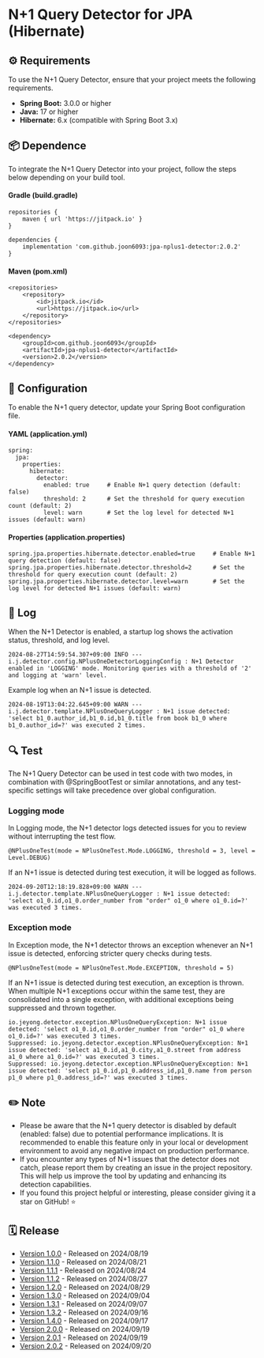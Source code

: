 # N+1 Query Detector for JPA (Hibernate)

## ⚙️ Requirements
To use the N+1 Query Detector, ensure that your project meets the following requirements.

- **Spring Boot:** 3.0.0 or higher
- **Java:** 17 or higher
- **Hibernate:** 6.x (compatible with Spring Boot 3.x)

## 📦 Dependence
To integrate the N+1 Query Detector into your project, follow the steps below depending on your build tool.

#### Gradle (build.gradle)

```
repositories {
    maven { url 'https://jitpack.io' }
}

dependencies {  
    implementation 'com.github.joon6093:jpa-nplus1-detector:2.0.2'  
}
```

#### Maven (pom.xml)

```
<repositories>  
    <repository>  
        <id>jitpack.io</id>  
        <url>https://jitpack.io</url>  
    </repository>  
</repositories>

<dependency>  
    <groupId>com.github.joon6093</groupId>  
    <artifactId>jpa-nplus1-detector</artifactId>  
    <version>2.0.2</version>  
</dependency>
```

## 🔧 Configuration
To enable the N+1 query detector, update your Spring Boot configuration file.

#### YAML (application.yml)
```
spring:
  jpa:  
    properties:  
      hibernate:  
        detector:  
          enabled: true     # Enable N+1 query detection (default: false)  
          threshold: 2      # Set the threshold for query execution count (default: 2)
          level: warn       # Set the log level for detected N+1 issues (default: warn)
```

#### Properties (application.properties)
```
spring.jpa.properties.hibernate.detector.enabled=true     # Enable N+1 query detection (default: false)
spring.jpa.properties.hibernate.detector.threshold=2      # Set the threshold for query execution count (default: 2)
spring.jpa.properties.hibernate.detector.level=warn       # Set the log level for detected N+1 issues (default: warn)
```

## 📄 Log
When the N+1 Detector is enabled, a startup log shows the activation status, threshold, and log level.
```
2024-08-27T14:59:54.307+09:00 INFO --- i.j.detector.config.NPlusOneDetectorLoggingConfig : N+1 Detector enabled in 'LOGGING' mode. Monitoring queries with a threshold of '2' and logging at 'warn' level.
```

Example log when an N+1 issue is detected.
```
2024-08-19T13:04:22.645+09:00 WARN --- i.j.detector.template.NPlusOneQueryLogger : N+1 issue detected: 'select b1_0.author_id,b1_0.id,b1_0.title from book b1_0 where b1_0.author_id=?' was executed 2 times.
```

## 🔍 Test
The N+1 Query Detector can be used in test code with two modes, in combination with @SpringBootTest or similar annotations, and any test-specific settings will take precedence over global configuration.

### Logging mode
In Logging mode, the N+1 detector logs detected issues for you to review without interrupting the test flow.
```
@NPlusOneTest(mode = NPlusOneTest.Mode.LOGGING, threshold = 3, level = Level.DEBUG) 
```

If an N+1 issue is detected during test execution, it will be logged as follows.
```
2024-09-20T12:18:19.828+09:00 WARN --- i.j.detector.template.NPlusOneQueryLogger : N+1 issue detected: 'select o1_0.id,o1_0.order_number from "order" o1_0 where o1_0.id=?' was executed 3 times.
```

### Exception mode
In Exception mode, the N+1 detector throws an exception whenever an N+1 issue is detected, enforcing stricter query checks during tests.
```
@NPlusOneTest(mode = NPlusOneTest.Mode.EXCEPTION, threshold = 5)
```

If an N+1 issue is detected during test execution, an exception is thrown. When multiple N+1 exceptions occur within the same test, they are consolidated into a single exception, with additional exceptions being suppressed and thrown together.
```
io.jeyong.detector.exception.NPlusOneQueryException: N+1 issue detected: 'select o1_0.id,o1_0.order_number from "order" o1_0 where o1_0.id=?' was executed 3 times.
Suppressed: io.jeyong.detector.exception.NPlusOneQueryException: N+1 issue detected: 'select a1_0.id,a1_0.city,a1_0.street from address a1_0 where a1_0.id=?' was executed 3 times.
Suppressed: io.jeyong.detector.exception.NPlusOneQueryException: N+1 issue detected: 'select p1_0.id,p1_0.address_id,p1_0.name from person p1_0 where p1_0.address_id=?' was executed 3 times.
```

## ✏️ Note
- Please be aware that the N+1 query detector is disabled by default (enabled: false) due to potential performance implications. It is recommended to enable this feature only in your local or development environment to avoid any negative impact on production performance.
- If you encounter any types of N+1 issues that the detector does not catch, please report them by creating an issue in the project repository. This will help us improve the tool by updating and enhancing its detection capabilities.
- If you found this project helpful or interesting, please consider giving it a star on GitHub! ⭐

## 🗓️ Release
- [Version 1.0.0](https://github.com/joon6093/jpa-nplus1-detector/releases/tag/1.0.0) - Released on 2024/08/19
- [Version 1.1.0](https://github.com/joon6093/jpa-nplus1-detector/releases/tag/1.1.0) - Released on 2024/08/21
- [Version 1.1.1](https://github.com/joon6093/jpa-nplus1-detector/releases/tag/1.1.1) - Released on 2024/08/24
- [Version 1.1.2](https://github.com/joon6093/jpa-nplus1-detector/releases/tag/1.1.2) - Released on 2024/08/27
- [Version 1.2.0](https://github.com/joon6093/jpa-nplus1-detector/releases/tag/1.2.0) - Released on 2024/08/29
- [Version 1.3.0](https://github.com/joon6093/jpa-nplus1-detector/releases/tag/1.3.0) - Released on 2024/09/04
- [Version 1.3.1](https://github.com/joon6093/jpa-nplus1-detector/releases/tag/1.3.1) - Released on 2024/09/07
- [Version 1.3.2](https://github.com/joon6093/jpa-nplus1-detector/releases/tag/1.3.2) - Released on 2024/09/16
- [Version 1.4.0](https://github.com/joon6093/jpa-nplus1-detector/releases/tag/1.4.0) - Released on 2024/09/17
- [Version 2.0.0](https://github.com/joon6093/jpa-nplus1-detector/releases/tag/2.0.0) - Released on 2024/09/19
- [Version 2.0.1](https://github.com/joon6093/jpa-nplus1-detector/releases/tag/2.0.1) - Released on 2024/09/19
- [Version 2.0.2](https://github.com/joon6093/jpa-nplus1-detector/releases/tag/2.0.2) - Released on 2024/09/20
